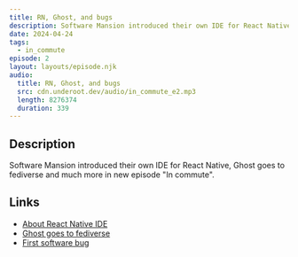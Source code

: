 ```yaml
---
title: RN, Ghost, and bugs
description: Software Mansion introduced their own IDE for React Native, Ghost goes to fediverse and much more in new episode "In commute".
date: 2024-04-24
tags:
  - in_commute
episode: 2
layout: layouts/episode.njk
audio:
  title: RN, Ghost, and bugs
  src: cdn.underoot.dev/audio/in_commute_e2.mp3
  length: 8276374
  duration: 339
---
```

## Description
Software Mansion introduced their own IDE for React Native, Ghost goes to fediverse and much more in new episode "In commute".

## Links
- <a href="https://ide.swmansion.com/" target="_blank">About React Native IDE</a>
- <a href="https://ghost.org/changelog/activitypub-alpha/" target="_blank">Ghost goes to fediverse</a>
- <a href="https://en.wikipedia.org/wiki/Software_bug#History" target="_blank">First software bug</a>

